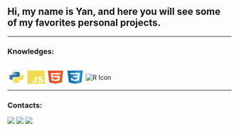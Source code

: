 ## Hi, my name is Yan, and here you will see some of my favorites personal projects.

---

### Knowledges:
<div style="display: inline_block"><br>
  <img align="center" alt="Python Icon" height="30" width="40" src="https://raw.githubusercontent.com/devicons/devicon/master/icons/python/python-original.svg">
  <img align="center" alt="Js Icon" height="30" width="40" src="https://raw.githubusercontent.com/devicons/devicon/master/icons/javascript/javascript-plain.svg">
  <img align="center" alt="HTML Icon" height="30" width="40" src="https://raw.githubusercontent.com/devicons/devicon/master/icons/html5/html5-original.svg">
  <img align="center" alt="CSS Icon" height="30" width="40" src="https://raw.githubusercontent.com/devicons/devicon/master/icons/css3/css3-original.svg">
  <img align="center" alt="R Icon" height="30" width="40" src="https://cdn.jsdelivr.net/gh/devicons/devicon@latest/icons/r/r-original.svg">
  <!--- <img align="center" alt="MySQL Icon" height="80" width="62" src="https://cdn.jsdelivr.net/gh/devicons/devicon/icons/mysql/mysql-original-wordmark.svg"> --->         
</div>
 
 ---
 
### Contacts:
<div> 
  <a href = "mailto:yanmano@gmail.com"><img src="https://img.shields.io/badge/Gmail-D14836?style=for-the-badge&logo=gmail&logoColor=white" target="_blank"></a> 
  <a href="https://whatsa.me/5548999940856" target="_blank"><img src="https://img.shields.io/badge/WhatsApp-25D366?style=for-the-badge&logo=whatsapp&logoColor=white" target="_blank"></a>
  <a href = "https://www.linkedin.com/in/yan-manica-oehling-260b452ab/"><img src="https://img.shields.io/badge/LinkedIn-0077B5?style=for-the-badge&logo=linkedin&logoColor=white" target="_blank"></a> 
</div>
